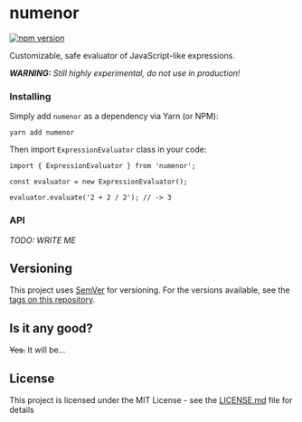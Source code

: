 # numenor
[![npm version](https://badge.fury.io/js/numenor.svg)](https://badge.fury.io/js/numenor)

Customizable, safe evaluator of JavaScript-like expressions.

_**WARNING:** Still highly experimental, do not use in production!_

### Installing

Simply add `numenor` as a dependency via Yarn (or NPM):

```
yarn add numenor
```

Then import `ExpressionEvaluator` class in your code:

```
import { ExpressionEvaluator } from 'numenor';

const evaluator = new ExpressionEvaluator();

evaluator.evaluate('2 + 2 / 2'); // -> 3
```

### API

_TODO: WRITE ME_

## Versioning

This project uses [SemVer](http://semver.org/) for versioning. For the versions available, see the [tags on this repository](https://github.com/raleksandar/numenor/tags). 

## Is it any good?

 ~~Yes.~~ It will be...

## License

This project is licensed under the MIT License - see the [LICENSE.md](LICENSE.md) file for details
